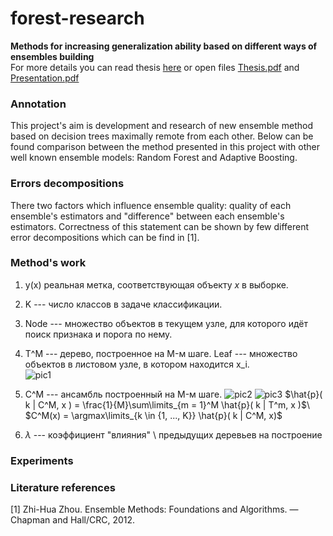 # forest-research  

**Methods for increasing generalization ability based on different ways of ensembles building**  
For more details you can read thesis [here](https://drive.google.com/file/d/1M7FgkAItIhg1ZWPQyGKXwgsgjx2zPRVL/view) or open files [Thesis.pdf](https://github.com/dm-medvedev/forest-research/blob/master/Thesis.pdf) and [Presentation.pdf](https://github.com/dm-medvedev/forest-research/blob/master/Presentation.pdf)

### Annotation  
This project's aim is development and research of new ensemble method based on decision trees maximally remote from each other.
Below can be found comparison between the method presented in this project  with other well known ensemble models: Random Forest and Adaptive Boosting.

### Errors decompositions  
There two factors which influence ensemble quality: quality of each ensemble's estimators and "difference" between each ensemble's estimators. Correctness of this statement can be shown by few different error decompositions which can be find in [1].

### Method's work  
1. y(x)  реальная метка, соответствующая объекту $x$ в выборке.

2. K --- число классов в задаче классификации.

3. Node --- множество объектов в текущем узле, для которого идёт поиск признака и порога по нему.

4. T^M --- дерево, построенное на M-м шаге. Leaf --- множество объектов в листовом узле, в котором находится x_i.  
![pic1](https://github.com/dm-medvedev/forest-research/blob/master/pictures/EQ1.gif)

5. C^M --- ансамбль построенный на M-м шаге. 
![pic2](https://github.com/dm-medvedev/forest-research/blob/master/pictures/EQ2.gif)
![pic3](https://github.com/dm-medvedev/forest-research/blob/master/pictures/EQ3.gif)
$\hat{p}( k | C^M, x ) = \frac{1}{M}\sum\limits_{m = 1}^M \hat{p}( k | T^m, x )$\\
$C^M(x) = \argmax\limits_{k \in {1, ..., K}} \hat{p}( k | C^M, x)$

6. $\lambda$ --- коэффициент "влияния" \ предыдущих деревьев на построение

### Experiments  

### Literature references
[1] Zhi-Hua Zhou. Ensemble Methods: Foundations and Algorithms. — Chapman and Hall/CRC, 2012.
